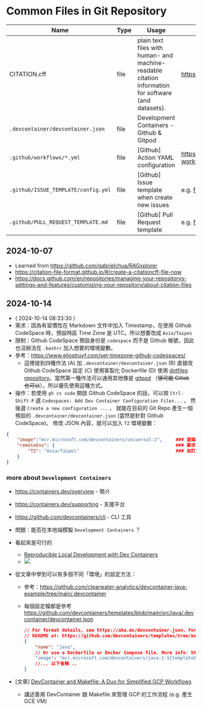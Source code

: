 # Common Files in Git Repository

| Name | Type | Usage | Reference |
|------|------|-------|-----------|
| CITATION.cff | file | plain text files with human- and machine-readable citation information for software (and datasets). | https://citation-file-format.github.io/ |
| `.devcontainer/devcontainer.json` | file | Development Containers - Github & Gitpod |
| `.github/workflows/*.yml` | file | [Github] Action YAML configuration | https://docs.github.com/en/actions/writing-workflows/quickstart |
| `.github/ISSUE_TEMPLATE/config.yml` | file | [Github] Issue template when create new issues | e.g. [freeCodeCamp](https://github.com/freeCodeCamp/freeCodeCamp/blob/main/.github/ISSUE_TEMPLATE/config.yml) |
| `.github/PULL_REQUEST_TEMPLATE.md` | file | [Github] Pull Request template | e.g. [freeCodeCamp](https://github.com/freeCodeCamp/freeCodeCamp/blob/main/.github/PULL_REQUEST_TEMPLATE.md) |


## 2024-10-07

- Learned from https://github.com/gabrielchua/RAGxplorer
- https://citation-file-format.github.io/#/create-a-citationcff-file-now
- https://docs.github.com/en/repositories/managing-your-repositorys-settings-and-features/customizing-your-repository/about-citation-files

## 2024-10-14

- ( 2024-10-14 08:33:30 )
- 需求：因為有習慣性在 Markdown 文件中加入 Timestamp，在使用 Github CodeSpace 時，預設時區 Time Zone 是 UTC。所以想要改成 `Asia/Taipei`
- 限制：Github CodeSpace 預設身份是 `codespace` 而不是 Github 帳號，因此也沒辦法在 `.bashrc` 加入想要的環境變數。
- 參考：https://www.eliostruyf.com/set-timezone-github-codespaces/
    - 這裡提到四種作法
      (A) 加 `.devcontainer/devcontainer.json`
      (B) 直接改 Github CodeSpace 設定
      (C) 使用客製化 Dockerfile
      (D) 使用  [dotfiles repository](https://docs.github.com/en/codespaces/setting-your-user-preferences/personalizing-github-codespaces-for-your-account#dotfiles)。當然第一種作法可以通用其他像是 [gitpod](https://gitpod.io/) （~~很可能 Gitlab 也可以~~），所以優先使用這種方式。
- 操作：若使用 `gh cs code` 開啟 Github CodeSpace 的話，可以按 `Ctrl-Shift-P` 選 `Codespaces: Add Dev Container Configuration Files...` ，
  然後選 `Create a new configuration ...` ，
  就能在目前的 Git Repo 產生一個預設的 `.devcontainer/devcontainer.json` (當然是針對 Github CodeSpace)。
  修改 JSON 內容，就可以加入 `TZ` 環境變數：

```json
{
    "image":"mcr.microsoft.com/devcontainers/universal:2",     ### 這個是預設的 CodeSpace Container Image
    "remoteEnv": {                                             ### 要求遠端環境應該要加入以下環境變數 Env
        "TZ": "Asia/Taipei"                                    ### 自訂 TZ 環境變數
    }
}
```

### more about `Development Containers`

- https://containers.dev/overview - 簡介
- https://containers.dev/supporting - 支援平台
- https://github.com/devcontainers/cli - CLI 工具

- 問題：能否在本地端模擬 `Development Containers` ？
- 看起來是可行的
  - [Reproducible Local Development with Dev Containers](https://medium.com/cwan-engineering/reproducible-local-development-with-dev-containers-0ed5fa850b36)
  - ![](https://miro.medium.com/v2/resize:fit:828/format:webp/1*p7fItlFwMp1VbKN2KgiVAw.png)
- 從文章中學到可以有多個不同「環境」的設定方法：
  - 參考：https://github.com/clearwater-analytics/devcontainer-java-example/tree/main/.devcontainer
  - 每個設定檔都是參考 https://github.com/devcontainers/templates/blob/main/src/java/.devcontainer/devcontainer.json

    ```json
    // For format details, see https://aka.ms/devcontainer.json. For config options, see the
    // README at: https://github.com/devcontainers/templates/tree/main/src/java
    {
        "name": "Java",
        // Or use a Dockerfile or Docker Compose file. More info: https://containers.dev/guide/dockerfile
        "image": "mcr.microsoft.com/devcontainers/java:1-${templateOption:imageVariant}",
        //... 以下省略 ..
    }
    ```

- [文章] [DevContainer and Makefile: A Duo for Simplified GCP Workflows](https://dev.to/tanvirrahman/devcontainer-and-makefile-a-duo-for-simplified-gcp-workflows-ii9)
  - 講述善用 DevContainer 跟 Makefile 來管理 GCP 的工作流程 (e.g. 產生 GCE VM)